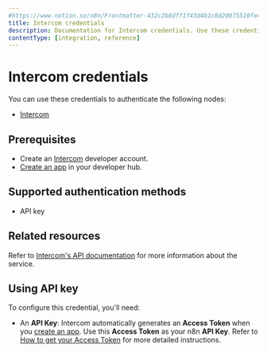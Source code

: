 ```yaml
---
#https://www.notion.so/n8n/Frontmatter-432c2b8dff1f43d4b1c8d20075510fe4
title: Intercom credentials
description: Documentation for Intercom credentials. Use these credentials to authenticate Intercom in n8n, a workflow automation platform.
contentType: [integration, reference]
---
```


# Intercom credentials

You can use these credentials to authenticate the following nodes:

- [Intercom](/integrations/builtin/app-nodes/n8n-nodes-base.intercom.md)


## Prerequisites

- Create an [Intercom](https://www.intercom.com/) developer account.
- [Create an app](https://developers.intercom.com/docs/build-an-integration/learn-more/authentication/) in your developer hub.

## Supported authentication methods

- API key

## Related resources

Refer to [Intercom's API documentation](https://developers.intercom.com/docs/references/introduction/) for more information about the service.

## Using API key

To configure this credential, you'll need:

- An **API Key**: Intercom automatically generates an **Access Token** when you [create an app](https://developers.intercom.com/docs/build-an-integration/learn-more/authentication/). Use this **Access Token** as your n8n **API Key**. Refer to [How to get your Access Token](https://developers.intercom.com/docs/build-an-integration/learn-more/authentication/#how-to-get-your-access-token) for more detailed instructions. 
